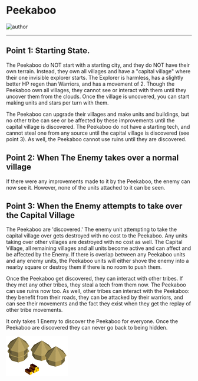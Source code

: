 # Peekaboo

![author](https://img.shields.io/badge/author-LinneaBorealis%239858-%237289DA)

---

## Point 1: Starting State.

The Peekaboo do NOT start with a starting city, and they do NOT have their own terrain. Instead, they own all villages and have a "capital village" where their one invisible explorer starts. The Explorer is harmless, has a slightly better HP regen than Warriors, and has a movement of 2. Though the Peekaboo own all villages, they cannot see or interact with them until they uncover them from the clouds. Once the village is uncovered, you can start making units and stars per turn with them.  

The Peekaboo can upgrade their villages and make units and buildings, but no other tribe can see or be affected by these improvements until the capital village is discovered. The Peekaboo do not have a starting tech, and cannot steal one from any source until the capital village is discovered (see point 3). As well, the Peekaboo cannot use ruins until they are discovered.  

## Point 2: When The Enemy takes over a normal village

If there were any improvements made to it by the Peekaboo, the enemy can now see it. However, none of the units attached to it can be seen.

## Point 3: When the Enemy attempts to take over the Capital Village

The Peekaboo are 'discovered.' The enemy unit attempting to take the capital village over gets destroyed with no cost to the Peekaboo. Any units taking over other villages are destroyed with no cost as well. The Capital Village, all remaining villages and all units become active and can affect and be affected by the Enemy. If there is overlap between any Peekaboo units and any enemy units, the Peekaboo units will either shove the enemy into a nearby square or destroy them if there is no room to push them.  

Once the Peekaboo get discovered, they can interact with other tribes. If they met any other tribes, they steal a tech from them now. The Peekaboo can use ruins now too. As well, other tribes can interact with the Peekaboo: they benefit from their roads, they can be attacked by their warriors, and can see their movements and the fact they exist when they get the replay of other tribe movements.  

It only takes 1 Enemy to discover the Peekaboo for everyone. Once the Peekaboo are discovered they can never go back to being hidden.

![A Level 2 Village](../images/peekaboo0.png)
